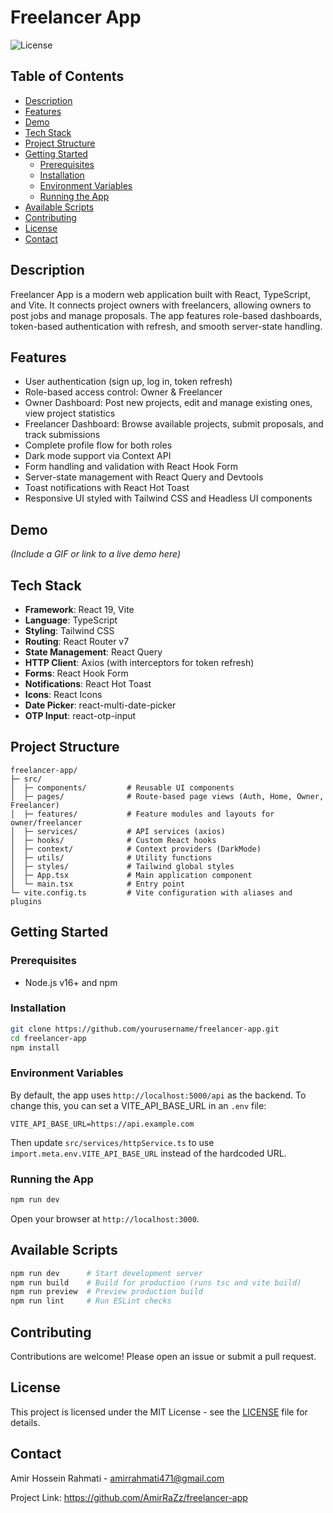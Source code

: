 # Freelancer App

![License](https://img.shields.io/badge/License-MIT-blue.svg)

## Table of Contents

- [Description](#description)
- [Features](#features)
- [Demo](#demo)
- [Tech Stack](#tech-stack)
- [Project Structure](#project-structure)
- [Getting Started](#getting-started)
  - [Prerequisites](#prerequisites)
  - [Installation](#installation)
  - [Environment Variables](#environment-variables)
  - [Running the App](#running-the-app)
- [Available Scripts](#available-scripts)
- [Contributing](#contributing)
- [License](#license)
- [Contact](#contact)

## Description

Freelancer App is a modern web application built with React, TypeScript, and Vite. It connects project owners with freelancers, allowing owners to post jobs and manage proposals. The app features role-based dashboards, token-based authentication with refresh, and smooth server-state handling.

## Features

- User authentication (sign up, log in, token refresh)
- Role-based access control: Owner & Freelancer
- Owner Dashboard: Post new projects, edit and manage existing ones, view project statistics
- Freelancer Dashboard: Browse available projects, submit proposals, and track submissions
- Complete profile flow for both roles
- Dark mode support via Context API
- Form handling and validation with React Hook Form
- Server-state management with React Query and Devtools
- Toast notifications with React Hot Toast
- Responsive UI styled with Tailwind CSS and Headless UI components

## Demo

_(Include a GIF or link to a live demo here)_

## Tech Stack

- **Framework**: React 19, Vite
- **Language**: TypeScript
- **Styling**: Tailwind CSS
- **Routing**: React Router v7
- **State Management**: React Query
- **HTTP Client**: Axios (with interceptors for token refresh)
- **Forms**: React Hook Form
- **Notifications**: React Hot Toast
- **Icons**: React Icons
- **Date Picker**: react-multi-date-picker
- **OTP Input**: react-otp-input

## Project Structure

```
freelancer-app/
├─ src/
│  ├─ components/         # Reusable UI components
│  ├─ pages/              # Route-based page views (Auth, Home, Owner, Freelancer)
│  ├─ features/           # Feature modules and layouts for owner/freelancer
│  ├─ services/           # API services (axios)
│  ├─ hooks/              # Custom React hooks
│  ├─ context/            # Context providers (DarkMode)
│  ├─ utils/              # Utility functions
│  ├─ styles/             # Tailwind global styles
│  ├─ App.tsx             # Main application component
│  └─ main.tsx            # Entry point
└─ vite.config.ts         # Vite configuration with aliases and plugins
```

## Getting Started

### Prerequisites

- Node.js v16+ and npm

### Installation

```bash
git clone https://github.com/yourusername/freelancer-app.git
cd freelancer-app
npm install
```

### Environment Variables

By default, the app uses `http://localhost:5000/api` as the backend. To change this, you can set a VITE_API_BASE_URL in an `.env` file:

```env
VITE_API_BASE_URL=https://api.example.com
```

Then update `src/services/httpService.ts` to use `import.meta.env.VITE_API_BASE_URL` instead of the hardcoded URL.

### Running the App

```bash
npm run dev
```

Open your browser at `http://localhost:3000`.

## Available Scripts

```bash
npm run dev      # Start development server
npm run build    # Build for production (runs tsc and vite build)
npm run preview  # Preview production build
npm run lint     # Run ESLint checks
```

## Contributing

Contributions are welcome! Please open an issue or submit a pull request.

## License

This project is licensed under the MIT License - see the [LICENSE](LICENSE) file for details.

## Contact

Amir Hossein Rahmati - amirrahmati471@gmail.com

Project Link: https://github.com/AmirRaZz/freelancer-app